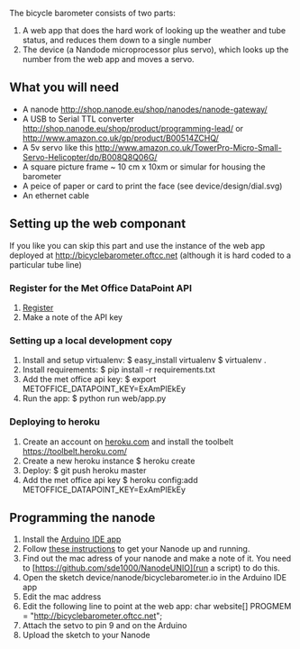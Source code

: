 The bicycle barometer consists of two parts:

1. A web app that does the hard work of looking up the weather and tube status, and reduces them down to a single number
2. The device (a Nandode microprocessor plus servo), which looks up the number from the web app and moves a servo.

## What you will need
 * A nanode http://shop.nanode.eu/shop/nanodes/nanode-gateway/
 * A USB to Serial TTL converter http://shop.nanode.eu/shop/product/programming-lead/ or  http://www.amazon.co.uk/gp/product/B00514ZCHQ/
 * A 5v servo like this http://www.amazon.co.uk/TowerPro-Micro-Small-Servo-Helicopter/dp/B008Q8Q06G/
 * A square picture frame ~ 10 cm x 10xm or simular for housing the barometer
 * A peice of paper or card to print the face (see device/design/dial.svg)
 * An ethernet cable

## Setting up the web componant

If you like you can skip this part and use the instance of the web app deployed at http://bicyclebarometer.oftcc.net (although it is hard coded to a particular tube line)

### Register for the Met Office DataPoint API
1. [Register](https://register.metoffice.gov.uk/WaveRegistrationClient/public/register.do?service=datapoint)
2. Make a note of the API key

### Setting up a local development copy
1. Install and setup virtualenv:
	$ easy_install virtualenv
	$ virtualenv .
2. Install requirements:
	$ pip install -r requirements.txt
3. Add the met office api key:
	$ export METOFFICE_DATAPOINT_KEY=ExAmPlEkEy
4. Run the app:
	$ python run web/app.py

### Deploying to heroku
1. Create an account on [heroku.com](http://heroku.com) and install the toolbelt https://toolbelt.heroku.com/
2. Create a new heroku instance
	 $ heroku create
3. Deploy:
	$ git push heroku master
4. Add the met office api key
	$ heroku config:add METOFFICE_DATAPOINT_KEY=ExAmPlEkEy

## Programming the nanode
1. Install the [Arduino IDE app](http://arduino.cc/en/main/software)
2. Follow [these instructions](http://wiki.london.hackspace.org.uk/view/Project:Nanode/Applications) to get your Nanode up and running.
3. Find out the mac adress of your nanode and make a note of it. You need to [https://github.com/sde1000/NanodeUNIO](run a script) to do this.
4. Open the sketch device/nanode/bicyclebarometer.io in the Arduino IDE app
5. Edit the mac address
6. Edit the following line to point at the web app:
	char website[] PROGMEM = "http://bicyclebarometer.oftcc.net";
7. Attach the setvo to pin 9 and  on the Arduino
7. Upload the sketch to your Nanode



 